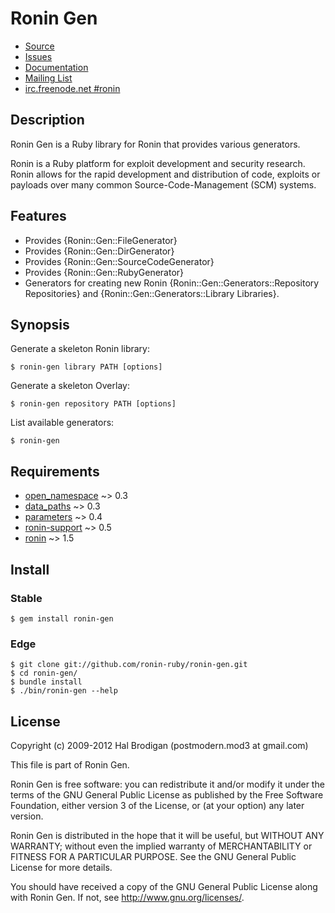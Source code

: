 # Ronin Gen

* [Source](https://github.com/ronin-ruby/ronin-gen)
* [Issues](https://github.com/ronin-ruby/ronin-gen/issues)
* [Documentation](http://ronin-ruby.github.com/docs/ronin-gen/frames)
* [Mailing List](https://groups.google.com/group/ronin-ruby)
* [irc.freenode.net #ronin](http://webchat.freenode.net/?channels=ronin&uio=Mj10cnVldd)

## Description

Ronin Gen is a Ruby library for Ronin that provides various generators.

Ronin is a Ruby platform for exploit development and security research.
Ronin allows for the rapid development and distribution of code, exploits
or payloads over many common Source-Code-Management (SCM) systems.

## Features

* Provides {Ronin::Gen::FileGenerator}
* Provides {Ronin::Gen::DirGenerator}
* Provides {Ronin::Gen::SourceCodeGenerator}
* Provides {Ronin::Gen::RubyGenerator}
* Generators for creating new Ronin
  {Ronin::Gen::Generators::Repository Repositories} and
  {Ronin::Gen::Generators::Library Libraries}.

## Synopsis

Generate a skeleton Ronin library:

    $ ronin-gen library PATH [options]

Generate a skeleton Overlay:

    $ ronin-gen repository PATH [options]

List available generators:

    $ ronin-gen

## Requirements

* [open_namespace](https://github.com/postmodern/open_namespace#readme)
  ~> 0.3
* [data_paths](https://github.com/postmodern/data_paths#readme)
  ~> 0.3
* [parameters](https://github.com/postmodern/parameters#readme)
  ~> 0.4
* [ronin-support](https://github.com/ronin-ruby/ronin-support#readme)
  ~> 0.5
* [ronin](https://github.com/ronin-ruby/ronin#readme)
  ~> 1.5

## Install

### Stable

    $ gem install ronin-gen

### Edge

    $ git clone git://github.com/ronin-ruby/ronin-gen.git
    $ cd ronin-gen/
    $ bundle install
    $ ./bin/ronin-gen --help

## License

Copyright (c) 2009-2012 Hal Brodigan (postmodern.mod3 at gmail.com)

This file is part of Ronin Gen.

Ronin Gen is free software: you can redistribute it and/or modify
it under the terms of the GNU General Public License as published by
the Free Software Foundation, either version 3 of the License, or
(at your option) any later version.

Ronin Gen is distributed in the hope that it will be useful,
but WITHOUT ANY WARRANTY; without even the implied warranty of
MERCHANTABILITY or FITNESS FOR A PARTICULAR PURPOSE.  See the
GNU General Public License for more details.

You should have received a copy of the GNU General Public License
along with Ronin Gen.  If not, see <http://www.gnu.org/licenses/>.

